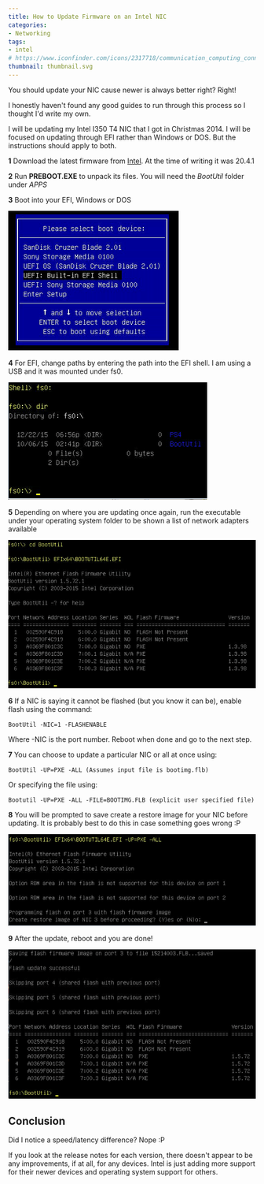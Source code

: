 ```yaml
---
title: How to Update Firmware on an Intel NIC
categories:
- Networking
tags:
- intel
# https://www.iconfinder.com/icons/2317718/communication_computing_connection_internet_lan_lancard_satellite_icon
thumbnail: thumbnail.svg
---
```


You should update your NIC cause newer is always better right? Right!

<!-- more -->

I honestly haven't found any good guides to run through this process so I thought I'd write my own.

I will be updating my Intel I350 T4 NIC that I got in Christmas 2014. I will be focused on updating through EFI rather than Windows or DOS. But the instructions should apply to both.

**1** Download the latest firmware from [Intel](https://downloadcenter.intel.com/download/19186/Intel-Ethernet-Connections-Boot-Utility-Preboot-images-and-EFI-Drivers). At the time of writing it was 20.4.1

**2** Run **PREBOOT.EXE** to unpack its files. You will need the _BootUtil_ folder under _APPS_

**3** Boot into your EFI, Windows or DOS

![Boot](boot.png)

**4** For EFI, change paths by entering the path into the EFI shell. I am using a USB and it was mounted under fs0.

![FS0](fs0.png)

**5** Depending on where you are updating once again, run the executable under your operating system folder to be shown a list of network adapters available

![running command](running-command.png)

**6** If a NIC is saying it cannot be flashed (but you know it can be), enable flash using the command:

```shell-session
BootUtil -NIC=1 -FLASHENABLE
```

Where -NIC is the port number. Reboot when done and go to the next step.

**7** You can choose to update a particular NIC or all at once using:

```shell-session
BootUtil -UP=PXE -ALL (Assumes input file is bootimg.flb)
```

Or specifying the file using:

```shell-session
Bootutil -UP=PXE -ALL -FILE=BOOTIMG.FLB (explicit user specified file)
```

**8** You will be prompted to save create a restore image for your NIC before updating. It is probably best to do this in case something goes wrong :P

![Updating](updating.png)

**9** After the update, reboot and you are done!

![Update complete](update-complete.png)

## Conclusion

Did I notice a speed/latency difference? Nope :P

If you look at the release notes for each version, there doesn't appear to be any improvements, if at all, for any devices. Intel is just adding more support for their newer devices and operating system support for others.
